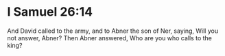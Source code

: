 # I Samuel 26:14

And David called to the army, and to Abner the son of Ner, saying, Will you not answer, Abner? Then Abner answered, Who are you who calls to the king?
